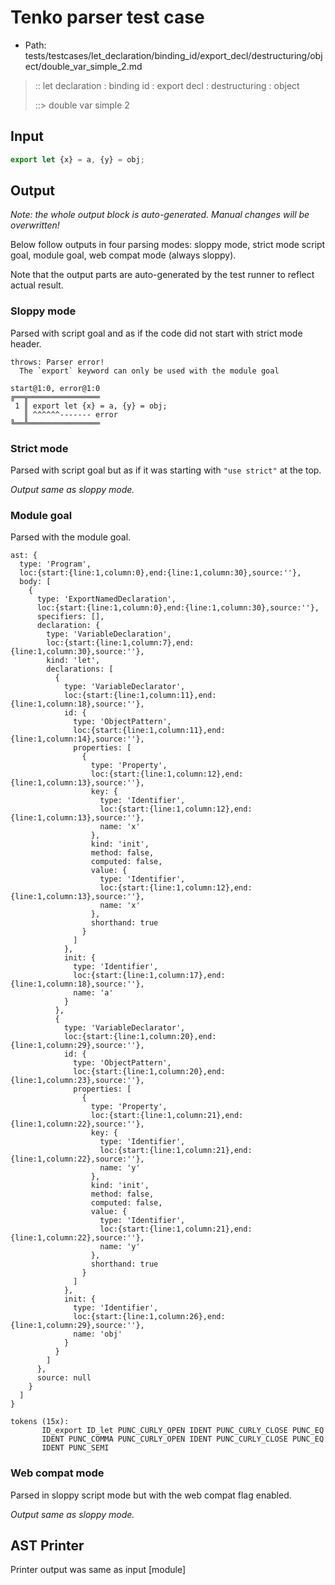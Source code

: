 # Tenko parser test case

- Path: tests/testcases/let_declaration/binding_id/export_decl/destructuring/object/double_var_simple_2.md

> :: let declaration : binding id : export decl : destructuring : object
>
> ::> double var simple 2

## Input

`````js
export let {x} = a, {y} = obj;
`````

## Output

_Note: the whole output block is auto-generated. Manual changes will be overwritten!_

Below follow outputs in four parsing modes: sloppy mode, strict mode script goal, module goal, web compat mode (always sloppy).

Note that the output parts are auto-generated by the test runner to reflect actual result.

### Sloppy mode

Parsed with script goal and as if the code did not start with strict mode header.

`````
throws: Parser error!
  The `export` keyword can only be used with the module goal

start@1:0, error@1:0
╔══╦════════════════
 1 ║ export let {x} = a, {y} = obj;
   ║ ^^^^^^------- error
╚══╩════════════════

`````

### Strict mode

Parsed with script goal but as if it was starting with `"use strict"` at the top.

_Output same as sloppy mode._

### Module goal

Parsed with the module goal.

`````
ast: {
  type: 'Program',
  loc:{start:{line:1,column:0},end:{line:1,column:30},source:''},
  body: [
    {
      type: 'ExportNamedDeclaration',
      loc:{start:{line:1,column:0},end:{line:1,column:30},source:''},
      specifiers: [],
      declaration: {
        type: 'VariableDeclaration',
        loc:{start:{line:1,column:7},end:{line:1,column:30},source:''},
        kind: 'let',
        declarations: [
          {
            type: 'VariableDeclarator',
            loc:{start:{line:1,column:11},end:{line:1,column:18},source:''},
            id: {
              type: 'ObjectPattern',
              loc:{start:{line:1,column:11},end:{line:1,column:14},source:''},
              properties: [
                {
                  type: 'Property',
                  loc:{start:{line:1,column:12},end:{line:1,column:13},source:''},
                  key: {
                    type: 'Identifier',
                    loc:{start:{line:1,column:12},end:{line:1,column:13},source:''},
                    name: 'x'
                  },
                  kind: 'init',
                  method: false,
                  computed: false,
                  value: {
                    type: 'Identifier',
                    loc:{start:{line:1,column:12},end:{line:1,column:13},source:''},
                    name: 'x'
                  },
                  shorthand: true
                }
              ]
            },
            init: {
              type: 'Identifier',
              loc:{start:{line:1,column:17},end:{line:1,column:18},source:''},
              name: 'a'
            }
          },
          {
            type: 'VariableDeclarator',
            loc:{start:{line:1,column:20},end:{line:1,column:29},source:''},
            id: {
              type: 'ObjectPattern',
              loc:{start:{line:1,column:20},end:{line:1,column:23},source:''},
              properties: [
                {
                  type: 'Property',
                  loc:{start:{line:1,column:21},end:{line:1,column:22},source:''},
                  key: {
                    type: 'Identifier',
                    loc:{start:{line:1,column:21},end:{line:1,column:22},source:''},
                    name: 'y'
                  },
                  kind: 'init',
                  method: false,
                  computed: false,
                  value: {
                    type: 'Identifier',
                    loc:{start:{line:1,column:21},end:{line:1,column:22},source:''},
                    name: 'y'
                  },
                  shorthand: true
                }
              ]
            },
            init: {
              type: 'Identifier',
              loc:{start:{line:1,column:26},end:{line:1,column:29},source:''},
              name: 'obj'
            }
          }
        ]
      },
      source: null
    }
  ]
}

tokens (15x):
       ID_export ID_let PUNC_CURLY_OPEN IDENT PUNC_CURLY_CLOSE PUNC_EQ
       IDENT PUNC_COMMA PUNC_CURLY_OPEN IDENT PUNC_CURLY_CLOSE PUNC_EQ
       IDENT PUNC_SEMI
`````


### Web compat mode

Parsed in sloppy script mode but with the web compat flag enabled.

_Output same as sloppy mode._

## AST Printer

Printer output was same as input [module]
